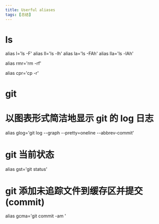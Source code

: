 ```yaml
---
title: Userful aliases
tags: [总结]
---
```

# ls 
alias l='ls -F'
alias ll='ls -lh'
alias la='ls -FAh'
alias lla='ls -lAh'

alias rmr='rm -rf'

alias cpr='cp -r'

# git 
# 以图表形式简洁地显示 git 的 log 日志
alias glog='git log --graph --pretty=oneline --abbrev-commit'
# git 当前状态
alias gst='git status'
# git 添加未追踪文件到缓存区并提交(commit)
alias gcma='git commit -am '

